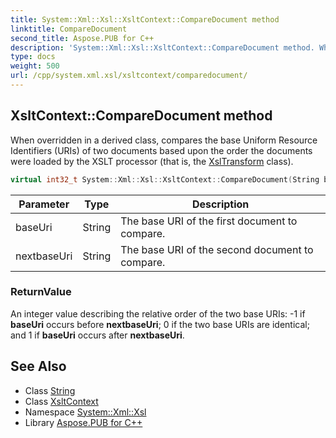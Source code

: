 ```yaml
---
title: System::Xml::Xsl::XsltContext::CompareDocument method
linktitle: CompareDocument
second_title: Aspose.PUB for C++
description: 'System::Xml::Xsl::XsltContext::CompareDocument method. When overridden in a derived class, compares the base Uniform Resource Identifiers (URIs) of two documents based upon the order the documents were loaded by the XSLT processor (that is, the XslTransform class) in C++.'
type: docs
weight: 500
url: /cpp/system.xml.xsl/xsltcontext/comparedocument/
---
```

## XsltContext::CompareDocument method


When overridden in a derived class, compares the base Uniform Resource Identifiers (URIs) of two documents based upon the order the documents were loaded by the XSLT processor (that is, the [XslTransform](../../xsltransform/) class).

```cpp
virtual int32_t System::Xml::Xsl::XsltContext::CompareDocument(String baseUri, String nextbaseUri)=0
```


| Parameter | Type | Description |
| --- | --- | --- |
| baseUri | String | The base URI of the first document to compare. |
| nextbaseUri | String | The base URI of the second document to compare. |

### ReturnValue

An integer value describing the relative order of the two base URIs: -1 if **baseUri** occurs before **nextbaseUri**; 0 if the two base URIs are identical; and 1 if **baseUri** occurs after **nextbaseUri**.

## See Also

* Class [String](../../../system/string/)
* Class [XsltContext](../)
* Namespace [System::Xml::Xsl](../../)
* Library [Aspose.PUB for C++](../../../)
